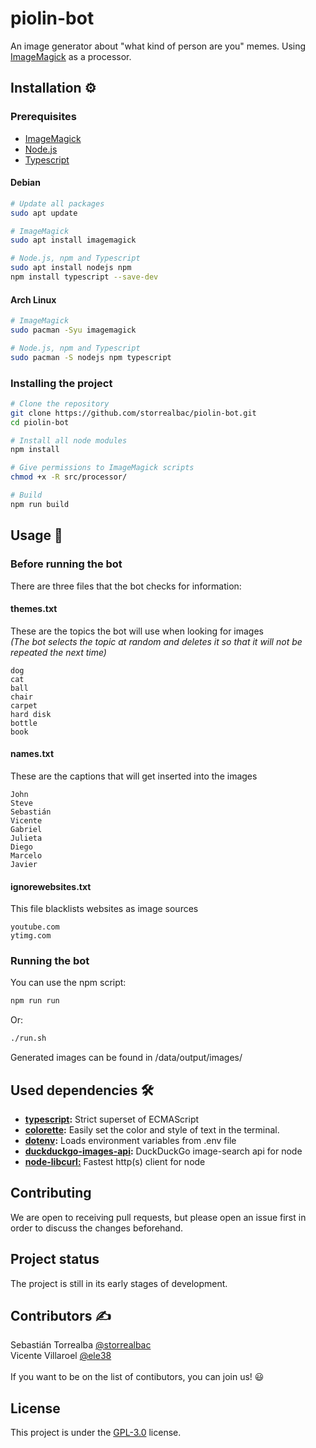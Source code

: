 # piolin-bot
An image generator about "what kind of person are you" memes. Using [ImageMagick](https://imagemagick.org/index.php) as a processor.


## Installation ⚙️
### Prerequisites
- [ImageMagick](https://imagemagick.org/index.php)
- [Node.js](https://nodejs.org/a)
- [Typescript](https://www.typescriptlang.org/)

#### Debian
```bash
# Update all packages
sudo apt update

# ImageMagick
sudo apt install imagemagick

# Node.js, npm and Typescript
sudo apt install nodejs npm
npm install typescript --save-dev

```
#### Arch Linux
```bash
# ImageMagick
sudo pacman -Syu imagemagick

# Node.js, npm and Typescript
sudo pacman -S nodejs npm typescript
```

### Installing the project

```bash
# Clone the repository
git clone https://github.com/storrealbac/piolin-bot.git
cd piolin-bot

# Install all node modules
npm install

# Give permissions to ImageMagick scripts
chmod +x -R src/processor/

# Build
npm run build

```

## Usage 🏓

### Before running the bot
There are three files that the bot checks for information:

#### themes.txt

These are the topics the bot will use when looking for images \
_(The bot selects the topic at random and deletes it so that it will not be repeated the next time)_

```
dog
cat
ball
chair
carpet
hard disk
bottle
book
```
#### names.txt
These are the captions that will get inserted into the images
```
John
Steve
Sebastián
Vicente
Gabriel
Julieta
Diego
Marcelo
Javier
```
#### ignorewebsites.txt
This file blacklists websites as image sources
```
youtube.com
ytimg.com
```

### Running the bot
You can use the npm script:
```bash
npm run run
```
Or:
```bash
./run.sh
```

Generated images can be found in /data/output/images/


## Used dependencies 🛠️
- __[typescript](https://www.npmjs.com/package/typescript):__ Strict superset of ECMAScript
- __[colorette](https://www.npmjs.com/package/colorette):__ Easily set the color and style of text in the terminal.
- __[dotenv](https://www.npmjs.com/package/dotenv):__ Loads environment variables from .env file
- __[duckduckgo-images-api](https://www.npmjs.com/package/duckduckgo-images-api):__ DuckDuckGo image-search api for node
- __[node-libcurl:](https://www.npmjs.com/package/node-libcurl)__ Fastest http(s) client for node

## Contributing
We are open to receiving pull requests, but please open an issue first in order to discuss the changes beforehand.

## Project status
The project is still in its early stages of development.

## Contributors ✍
Sebastián Torrealba [@storrealbac](https://github.com/storrealbac)\
Vicente Villaroel [@ele38](https://github.com/ele38)\
\
If you want to be on the list of contibutors, you can join us! 😃


## License
This project is under the [GPL-3.0](https://www.gnu.org/licenses/gpl-3.0.html) license.
